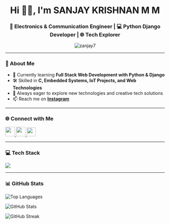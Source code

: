 <h1 align="center">Hi 👋🏻, I'm SANJAY KRISHNAN M M</h1>
<h3 align="center">🚀 Electronics & Communication Engineer | 💻 Python Django Developer | 🌐 Tech Explorer</h3>

<p align="center">
  <img src="https://komarev.com/ghpvc/?username=zanjay7&label=Profile%20views&color=0e75b6&style=flat" alt="zanjay7" />
</p>

---

### 🧠 About Me

- 🌱 Currently learning **Full Stack Web Development with Python & Django**
- 🛠️ Skilled in **C, Embedded Systems, IoT Projects, and Web Technologies**
- 🎯 Always eager to explore new technologies and creative tech solutions
- 📫 Reach me on **[Instagram](https://www.instagram.com/z.a.n.j.a.y)**

---

### 🌐 Connect with Me

<p align="left">
  <a href="https://linkedin.com/in/zanjay" target="_blank">
    <img src="https://skillicons.dev/icons?i=linkedin" height="30"/>
  </a>
  <a href="https://instagram.com/z.a.n.j.a.y" target="_blank">
    <img src="https://skillicons.dev/icons?i=instagram" height="30"/>
  </a>
  <a href="https://discord.gg/sanjay000450" target="_blank">
    <img src="https://img.shields.io/badge/Discord-%237289DA.svg?style=for-the-badge&logo=discord&logoColor=white" height="28"/>
  </a>
</p>

---

### 💻 Tech Stack

<p align="left">
  <img src="https://skillicons.dev/icons?i=python,django,html,css,bootstrap,javascript,mysql,c" />
</p>

---

### 📊 GitHub Stats

<p align="left">
  <img src="https://github-readme-stats.vercel.app/api/top-langs/?username=zanjay7&layout=compact&theme=radical" alt="Top Languages" />
</p>
<p align="left">
  <img src="https://github-readme-stats.vercel.app/api?username=zanjay7&show_icons=true&theme=radical" alt="GitHub Stats" />
</p>
<p align="left">
  <img src="https://github-readme-streak-stats.herokuapp.com/?user=zanjay7&theme=radical" alt="GitHub Streak" />
</p>
